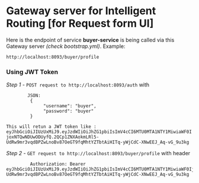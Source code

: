 # Gateway server for Intelligent Routing [for Request form UI]

Here is the endpoint of service **buyer-service** is being called via this Gateway server *(check bootstrap.yml)*.
Example:


`http://localhost:8093/buyer/profile
`

### Using JWT Token

*Step 1*  - `POST request to http://localhost:8093/auth`
            with
            
            JSON:
             {
                  "username": "buyer",
                  "password": "buyer"
             }
            
             
`This will retun a JWT token like : eyJhbGciOiJIUzUxMiJ9.eyJzdWIiOiJhZG1pbiIsImV4cCI6MTU0MTA1NTY1MiwiaWF0IjoxNTQwNDUwODUyfQ.2QCp1ZNXAokmLRl5-UdRw9mr3vqdBPZwLnoBv87OeGT9fqMhtYZTbtAiHITq-yWjCdC-XNwEEJ_Aq-vG_9u3kg`

*Step 2*  - `GET request to http://localhost:8093/buyer/profile`
             with header
             
             Authorization: Bearer eyJhbGciOiJIUzUxMiJ9.eyJzdWIiOiJhZG1pbiIsImV4cCI6MTU0MTA1NTY1MiwiaWF0IjoxNTQwNDUwODUyfQ.2QCp1ZNXAokmLRl5-UdRw9mr3vqdBPZwLnoBv87OeGT9fqMhtYZTbtAiHITq-yWjCdC-XNwEEJ_Aq-vG_9u3kg
